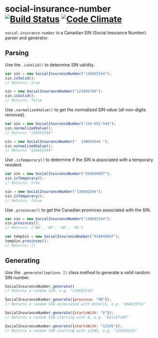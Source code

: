 # social-insurance-number [![Build Status](https://travis-ci.org/wealthsimple/social-insurance-number.svg)](https://travis-ci.org/wealthsimple/social-insurance-number) [![Code Climate](https://codeclimate.com/github/wealthsimple/social-insurance-number/badges/gpa.svg)](https://codeclimate.com/github/wealthsimple/social-insurance-number)

`social-insurance-number` is a Canadian SIN (Social Insurance Number) parser and generator.

## Parsing

Use the `.isValid()` to determine SIN validity.

```javascript
var sin = new SocialInsuranceNumber("130692544");
sin.isValid();
// Returns: true

sin = new SocialInsuranceNumber("123456789");
sin.isValid();
// Returns: false
```

Use `.normalizedValue()` to get the normalized SIN value (all non-digits removed).

```javascript
var sin = new SocialInsuranceNumber("130-692-544");
sin.normalizedValue();
// Returns "130692544"

sin = new SocialInsuranceNumber("  130692544 ");
sin.normalizedValue();
// Returns "130692544"
```

Use `.isTemporary()` to determine if the SIN is associated with a temporary resident.

```javascript
var sin = new SocialInsuranceNumber("918640897");
sin.isTemporary();
// Returns: true

sin = new SocialInsuranceNumber("130692544");
sin.isTemporary();
// Returns: false
```

Use `.provinces()` to get the Canadian provinces associated with the SIN.

```javascript
var sin = new SocialInsuranceNumber("130692544");
sin.provinces();
// Returns: ['NB', 'NF', 'NS', 'PE']

var tempSin = new SocialInsuranceNumber("918640897");
tempSin.provinces();
// Returns: []
```

## Generating

Use the `.generate([options ])` class method to generate a valid random SIN number.

```javascript
SocialInsuranceNumber.generate()
// Returns a random SIN, e.g. "130692544"

SocialInsuranceNumber.generate({province: "ON"});
// Returns a random SIN associated with Ontario, e.g. "464679711"

SocialInsuranceNumber.generate({startsWith: "8"});
// Returns a random SIN starting with 8, e.g. "851157206"

SocialInsuranceNumber.generate({startsWith: "12345"});
// Returns a random SIN starting with 12345, e.g. "123453235"
```
